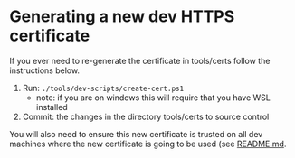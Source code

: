 # Generating a new dev HTTPS certificate

If you ever need to re-generate the certificate in tools/certs follow the instructions below.

1. Run: `./tools/dev-scripts/create-cert.ps1`
   - note: if you are on windows this will require that you have WSL installed
2. Commit: the changes in the directory tools/certs to source control

You will also need to ensure this new certificate is trusted on all dev machines where the new
certificate is going to be used (see [README.md](/README.md#run-demo-app-locally).
